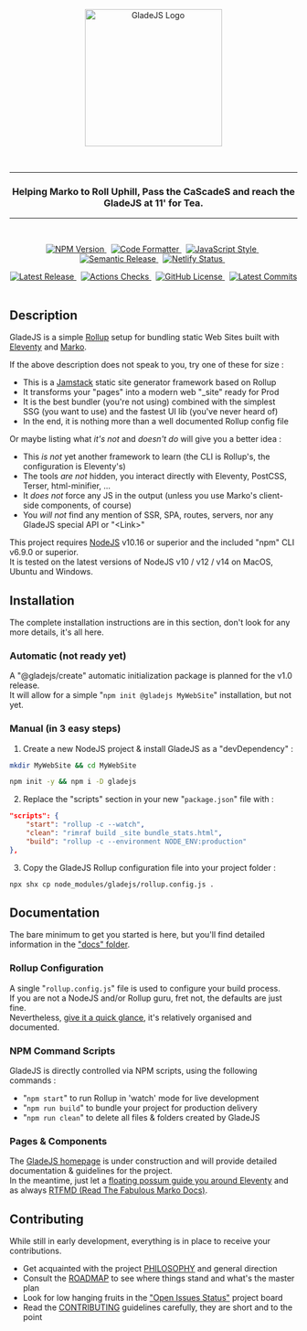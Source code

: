 <p align="center">
    <a href="https://gladejs.com" rel="nofollow">
        <img width="240" alt="GladeJS Logo" src="https://raw.githubusercontent.com/gladejs/gladejs/master/pages/logos/gladejs-hsl.svg">
    </a>
</p>

<br/><hr/>

<h3 align="center">Helping Marko to Roll Uphill, Pass the CaScadeS and reach the GladeJS at 11' for Tea.</h3>

<hr/><br/>

<p align="center">
    <a href="https://www.npmjs.com/package/gladejs" rel="nofollow">
        <img alt="NPM Version" src="https://badgen.net/npm/v/gladejs">
    </a>
    &nbsp;
    <a href="https://github.com/prettier/prettier">
        <img alt="Code Formatter" src="https://badgen.net/badge/code%20format/prettier/ff69b4">
    </a>
    &nbsp;
    <a href="https://standardjs.com" rel="nofollow">
        <img alt="JavaScript Style" src="https://badgen.net/badge/code%20style/standard/green">
    </a>
    &nbsp;
    <a href="https://github.com/semantic-release/semantic-release">
        <img alt="Semantic Release" src="https://badgen.net/badge/%20%20%F0%9F%93%A6%F0%9F%9A%80/semantic-release/e10079">
    </a>
    &nbsp;
    <a href="https://app.netlify.com/sites/main-gladejs-site/deploys" rel="nofollow">
        <img alt="Netlify Status" src="https://api.netlify.com/api/v1/badges/8e4756b1-ba23-45b4-a9ab-6fb041c40056/deploy-status">
    </a>
    &nbsp;
</p>

<p align="center">
    <a href="https://github.com/gladejs/gladejs/releases">
        <img alt="Latest Release" src="https://badgen.net/github/release/gladejs/gladejs">
    </a>
    &nbsp;
    <a href="https://github.com/gladejs/gladejs/actions">
        <img alt="Actions Checks" src="https://badgen.net/github/checks/gladejs/gladejs">
    </a>
    &nbsp;
    <a href="https://github.com/gladejs/gladejs/blob/master/LICENSE">
        <img alt="GitHub License" src="https://badgen.net/github/license/gladejs/gladejs">
    </a>
    &nbsp;
    <a href="https://github.com/gladejs/gladejs/commits/next">
        <img alt="Latest Commits" src="https://badgen.net/github/last-commit/gladejs/gladejs/next">
    </a>
    &nbsp;
</p>

## Description

GladeJS is a simple [Rollup](https://rollupjs.org) setup for bundling static Web Sites built with [Eleventy](https://www.11ty.dev) and [Marko](https://markojs.com).

If the above description does not speak to you, try one of these for size :

-   This is a [Jamstack](https://jamstack.org) static site generator framework based on Rollup
-   It transforms your "pages" into a modern web "\_site" ready for Prod
-   It is the best bundler (you're not using) combined with the simplest<br/>
    SSG (you want to use) and the fastest UI lib (you've never heard of)
-   In the end, it is nothing more than a well documented Rollup config file

Or maybe listing what _it's not_ and _doesn't do_ will give you a better idea :

-   This _is not_ yet another framework to learn (the CLI is Rollup's, the configuration is Eleventy's)
-   The tools _are not_ hidden, you interact directly with Eleventy, PostCSS, Terser, html-minifier, ...
-   It _does not_ force any JS in the output (unless you use Marko's client-side components, of course)
-   You _will not_ find any mention of SSR, SPA, routes, servers, nor any GladeJS special API or "\<Link\>"

This project requires [NodeJS](https://nodejs.org) v10.16 or superior and the included "npm" CLI v6.9.0 or superior.<br/>
It is tested on the latest versions of NodeJS v10 / v12 / v14 on MacOS, Ubuntu and Windows.

## Installation

The complete installation instructions are in this section, don't look for any more details, it's all here.

### Automatic (not ready yet)

A "@gladejs/create" automatic initialization package is planned for the v1.0 release.<br/>
It will allow for a simple "`npm init @gladejs MyWebSite`" installation, but not yet.

### Manual (in 3 easy steps)

1. Create a new NodeJS project & install GladeJS as a "devDependency" :

```bash
mkdir MyWebSite && cd MyWebSite

npm init -y && npm i -D gladejs
```

2. Replace the "scripts" section in your new "`package.json`" file with :

```json
"scripts": {
    "start": "rollup -c --watch",
    "clean": "rimraf build _site bundle_stats.html",
    "build": "rollup -c --environment NODE_ENV:production"
},
```

3. Copy the GladeJS Rollup configuration file into your project folder :

```bash
npx shx cp node_modules/gladejs/rollup.config.js .
```

## Documentation

The bare minimum to get you started is here, but you'll find detailed information in the ["docs" folder](./docs).

### Rollup Configuration

A single "`rollup.config.js`" file is used to configure your build process.<br/>
If you are not a NodeJS and/or Rollup guru, fret not, the defaults are just fine.<br/>
Nevertheless, [give it a quick glance](./rollup.config.js), it's relatively organised and documented.

### NPM Command Scripts

GladeJS is directly controlled via NPM scripts, using the following commands :

-   "`npm start`" to run Rollup in 'watch' mode for live development
-   "`npm run build`" to bundle your project for production delivery
-   "`npm run clean`" to delete all files & folders created by GladeJS

### Pages & Components

The [GladeJS homepage](https://gladejs.com) is under construction and will provide detailed documentation & guidelines for the project.<br/>
In the meantime, just let a [floating possum guide you around Eleventy](https://www.11ty.dev/docs/) and as always [RTFMD (Read The Fabulous Marko Docs)](https://markojs.com/docs/getting-started/).

## Contributing

While still in early development, everything is in place to receive your contributions.

-   Get acquainted with the project [PHILOSOPHY](./PHILOSOPHY.md) and general direction
-   Consult the [ROADMAP](./ROADMAP.md) to see where things stand and what's the master plan
-   Look for low hanging fruits in the ["Open Issues Status"](https://github.com/gladejs/gladejs/projects/1) project board
-   Read the [CONTRIBUTING](./CONTRIBUTING.md) guidelines carefully, they are short and to the point
